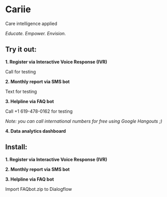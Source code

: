 # Cariie
Care intelligence applied

*Educate. Empower. Envision.*

## Try it out:

**1. Register via Interactive Voice Response (IVR)**

Call for testing


**2. Monthly report via SMS bot**

Text for testing


**3. Helpline via FAQ bot**

Call +1 619-478-0162 for testing

*Note: you can call international numbers for free using Google Hangouts ;)*


**4. Data analytics dashboard**

## Install:

**1. Register via Interactive Voice Response (IVR)**




**2. Monthly report via SMS bot**




**3. Helpline via FAQ bot**

Import FAQbot.zip to Dialogflow
